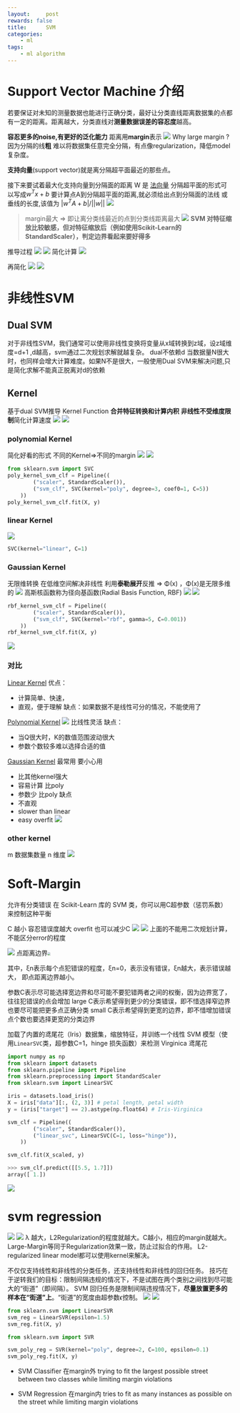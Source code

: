 ```yaml
---
layout:     post
rewards: false
title:      SVM
categories:
    - ml
tags:
    - ml algorithm
---
```


# Support Vector Machine 介绍

若要保证对未知的测量数据也能进行正确分类，最好让分类直线距离数据集的点都有一定的距离。距离越大，分类直线对**测量数据误差的容忍度**越高。

**容忍更多的noise,有更好的泛化能力** 距离用**margin**表示
![](https://tva4.sinaimg.cn/large/006tNbRwgy1fvg2gzl8f4j31hi0zywlf.jpg)
Why large margin ?
因为分隔的线**粗** 难以将数据集任意完全分隔，有点像regularization，降低model复杂度。


**支持向量**(support vector)就是离分隔超平面最近的那些点。

接下来要试着最大化支持向量到分隔面的距离 W 是
[法向量](/blog/2018/09/20/向量#法线-法向量) 分隔超平面的形式可以写成$w^Tx+b$
要计算点A到分隔超平面的距离,就必须给出点到分隔面的法线 或垂线的长度,该值为
$\left|w^TA+b\right|/\left|\left|w\right|\right|$
![](https://tva2.sinaimg.cn/large/006tNbRwgy1fvg2kg076tj30yk0re0tu.jpg)
>margin最大 => 即让离分类线最近的点到分类线距离最大
![](https://tva2.sinaimg.cn/large/006tNbRwgy1fvg2kl5mrrj31i80acq4c.jpg)
**SVM 对特征缩放比较敏感，但对特征缩放后（例如使用Scikit-Learn的StandardScaler），判定边界看起来要好得多**

推导过程
![](https://tva4.sinaimg.cn/large/006tNbRwgy1fvg4uz86l5j30zq0najsy.jpg)
![](https://tva3.sinaimg.cn/large/006tNbRwgy1fvg568gkcnj31c610on49.jpg)
简化计算
![](https://tva3.sinaimg.cn/large/006tNbRwgy1fvg5dctsqoj31h4114k0k.jpg)

再简化
![](https://tva4.sinaimg.cn/large/006tNbRwgy1fvg6bik8jlj31kw146aol.jpg)
![](https://tva1.sinaimg.cn/large/006tNbRwgy1fvg6cr30w1j30yq02sjrd.jpg)

# 非线性SVM
## Dual SVM
对于非线性SVM，我们通常可以使用非线性变换将变量从x域转换到z域，设z域维度=d+1 ,d越高，svm通过二次规划求解就越复杂。
dual不依赖d
当数据量N很大时，也同样会增大计算难度。如果N不是很大，一般使用Dual SVM来解决问题,只是简化求解不能真正脱离对d的依赖

## Kernel

基于dual SVM推导 Kernel Function **合并特征转换和计算内积**   **非线性不受维度限制**简化计算速度 
![](https://tva2.sinaimg.cn/large/006tNbRwgy1fvgz7hfs65j31kw15wwq7.jpg)
![](https://tva3.sinaimg.cn/large/006tNbRwgy1fvgz8rtymaj31kw0c778f.jpg)


### polynomial Kernel
简化好看的形式  不同的Kernel=>不同的margin
![](https://tva4.sinaimg.cn/large/006tNbRwgy1fvgzsvsmlxj31kw10rn90.jpg)
![](https://tva2.sinaimg.cn/large/006tNbRwgy1fvgzw15mxpj31kw0i3jwp.jpg)
```python
from sklearn.svm import SVC
poly_kernel_svm_clf = Pipeline((
        ("scaler", StandardScaler()),
        ("svm_clf", SVC(kernel="poly", degree=3, coef0=1, C=5))
    ))
poly_kernel_svm_clf.fit(X, y)
```
### linear Kernel
![](https://tva4.sinaimg.cn/large/006tNbRwgy1fvh00l768fj31kw15gjyq.jpg)
```python
SVC(kernel="linear", C=1)
```

### Gaussian Kernel
无限维转换  在低维空间解决非线性
利用**泰勒展开**反推 => Φ(x) ，Φ(x)是无限多维的
![](https://tva3.sinaimg.cn/large/006tNbRwgy1fvh0k8xpqij31kw14r7h2.jpg)
高斯核函数称为径向基函数(Radial Basis Function, RBF)
![](https://tva4.sinaimg.cn/large/006tNbRwgy1fvh6hhfuxoj31kw0wsqcx.jpg)
![](https://tva2.sinaimg.cn/large/006tNbRwgy1fwsesyu6tyj31h80vmdm7.jpg)
```python
rbf_kernel_svm_clf = Pipeline((
        ("scaler", StandardScaler()),
        ("svm_clf", SVC(kernel="rbf", gamma=5, C=0.001))
    ))
rbf_kernel_svm_clf.fit(X, y)
```
![](https://tva2.sinaimg.cn/large/006tNbRwgy1fwseur27s7j30fq09vaam.jpg)

### 对比

[Linear Kernel](#linear-kernel)
优点：
- 计算简单、快速，
- 直观，便于理解
缺点：如果数据不是线性可分的情况，不能使用了

[Polynomial Kernel](#polynomial-kernel)
![](https://tva4.sinaimg.cn/large/006tNbRwgy1fvh70wgi76j31kw14c48q.jpg)
比线性灵活
缺点：
- 当Q很大时，K的数值范围波动很大
- 参数个数较多难以选择合适的值

[Gaussian Kernel](#gaussian-kernel)
最常用 要小心用
- 比其他kernel强大 
- 容易计算 比poly
- 参数少 比poly
缺点
- 不直观
- slower than linear
- easy overfit
![](https://tva1.sinaimg.cn/large/006tNbRwgy1fwsez4s5swj30s4080t91.jpg)

### other kernel
m 数据集数量 n 维度
![](https://tva2.sinaimg.cn/large/006tNbRwgy1fvh7cv0f0pj31kw0yt14b.jpg)

# Soft-Margin
允许有分类错误 在 Scikit-Learn 库的 SVM 类，你可以用C超参数（惩罚系数）来控制这种平衡

C 越小 容忍错误度越大  overfit 也可以减少C
![](https://tva3.sinaimg.cn/large/006tNbRwgy1fwse39wwi6j30fq046wek.jpg)
![](https://tva2.sinaimg.cn/large/006tNbRwgy1fvha7qkd8aj31i012in5r.jpg)
上面的不能用二次规划计算，不能区分error的程度

![](https://tva3.sinaimg.cn/large/006tNbRwgy1fvhape6sgdj317m0ckwem.jpg)
点距离边界<img src="https://tva4.sinaimg.cn/large/006tNbRwgy1fvhavneffvj309q0280sl.jpg" style="zoom:40%"/>

其中，ξn表示每个点犯错误的程度，ξn=0，表示没有错误，ξn越大，表示错误越大，
即点距离边界越小。

参数C表示尽可能选择宽边界和尽可能不要犯错两者之间的权衡，因为边界宽了，往往犯错误的点会增加
large C表示希望得到更少的分类错误，即不惜选择窄边界也要尽可能把更多点正确分类
small C表示希望得到更宽的边界，即不惜增加错误点个数也要选择更宽的分类边界

加载了内置的鸢尾花（Iris）数据集，缩放特征，并训练一个线性 SVM 模型（使用`LinearSVC`类，超参数C=1，hinge 损失函数）来检测 Virginica 鸢尾花
```python
import numpy as np
from sklearn import datasets
from sklearn.pipeline import Pipeline
from sklearn.preprocessing import StandardScaler
from sklearn.svm import LinearSVC

iris = datasets.load_iris()
X = iris["data"][:, (2, 3)] # petal length, petal width
y = (iris["target"] == 2).astype(np.float64) # Iris-Virginica

svm_clf = Pipeline((
        ("scaler", StandardScaler()),
        ("linear_svc", LinearSVC(C=1, loss="hinge")),
    ))

svm_clf.fit(X_scaled, y)

>>> svm_clf.predict([[5.5, 1.7]])
array([ 1.])
```
![](https://tva4.sinaimg.cn/large/006tNbRwgy1fwsedpp0fhj31ii0iq40u.jpg)

# svm regression
![](https://tva3.sinaimg.cn/large/006tNbRwgy1fvhijpnm2kj31kw15otgj.jpg)
![](https://i.loli.net/2018/09/21/5ba5037ff1474.png)
λ 越大，L2Regularization的程度就越大。C越小，相应的margin就越大。Large-Margin等同于Regularization效果一致，防止过拟合的作用。
L2-regularized linear model都可以使用kernel来解决。

不仅仅支持线性和非线性的分类任务，还支持线性和非线性的回归任务。
技巧在于逆转我们的目标：限制间隔违规的情况下，不是试图在两个类别之间找到尽可能大的“街道”（即间隔）。
SVM 回归任务是限制间隔违规情况下，**尽量放置更多的样本在“街道”上**。“街道”的宽度由超参数$ϵ$控制。
![](https://tva3.sinaimg.cn/large/006tNbRwgy1fwsjp9ezqdj30fq06o74l.jpg)
![](https://tva2.sinaimg.cn/large/006tNbRwgy1fwsjuzes6jj30fq06nt95.jpg)
```python
from sklearn.svm import LinearSVR
svm_reg = LinearSVR(epsilon=1.5)
svm_reg.fit(X, y)
```
```python
from sklearn.svm import SVR

svm_poly_reg = SVR(kernel="poly", degree=2, C=100, epsilon=0.1)
svm_poly_reg.fit(X, y)
```
- SVM Classifier
在margin外
trying to fit the largest possible street between two classes while limiting margin violations

- SVM Regression
在margin内
tries to fit as many instances as possible on the street while limiting margin violations